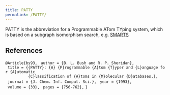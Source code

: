 ```yaml
---
title: PATTY
permalink: /PATTY/
---
```


PATTY is the abbreviation for a Programmable ATom TYping system, which is based on a subgraph isomorphism search, e.g. [SMARTS](/SMARTS "wikilink")

References
----------

`@Article{bs93,`
` author = {B. L. Bush and R. P. Sheridan},`
` title = {{PATTY}: {A} {P}rogrammable {A}tom {T}yper and {L}anguage for {A}utomatic `
`          {C}lassification of {A}toms in {M}olecular {D}atabases.},`
` journal = {J. Chem. Inf. Comput. Sci.},`
` year = {1993},`
` volume = {33},`
` pages = {756-762},`
`}`